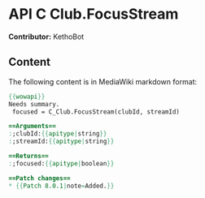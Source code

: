 # API C Club.FocusStream

**Contributor:** KethoBot

## Content

The following content is in MediaWiki markdown format:

```mediawiki
{{wowapi}}
Needs summary.
 focused = C_Club.FocusStream(clubId, streamId)

==Arguments==
:;clubId:{{apitype|string}}
:;streamId:{{apitype|string}}

==Returns==
:;focused:{{apitype|boolean}}

==Patch changes==
* {{Patch 8.0.1|note=Added.}}
```